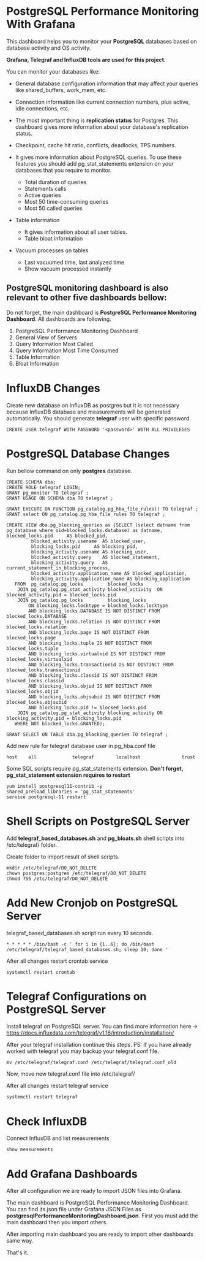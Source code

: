 # PostgreSQL Performance Monitoring With Grafana

This dashboard helps you to monitor your **PostgreSQL** databases based on database activity and OS activity. 

**Grafana, Telegraf and InfluxDB tools are used for this project.**

You can monitor your databases like:
- General database configuration information that may affect your queries like shared_buffers, work_mem, etc.
- Connection information like current connection numbers, plus active, idle connections, etc.
- The most important thing is **replication status** for Postgres. This dashboard gives more information about your database's replication status.
- Checkpoint, cache hit ratio, conflicts, deadlocks, TPS numbers.
- It gives more information about PostgreSQL queries. To use these features you should add pg_stat_statements extension on your databases that you require to monitor.
  - Total duration of queries
  - Statements calls
  - Active queries
  - Most 50 time-consuming queries
  - Most 50 called queries
 
- Table information
  - It gives information about all user tables. 
  - Table bloat information

- Vacuum processes on tables
  - Last vacuumed time, last analyzed time
  - Show vacuum processed instantly


## PostgreSQL monitoring dashboard is also relevant to other five dashboards bellow:

Do not forget, the main dashboard is **PostgreSQL Performance Monitoring Dashboard**. All dashboards are following.

1. PostgreSQL Performance Monitoring Dashboard
2. General View of Servers
3. Query Information Most Called
4. Query Information Most Time Consumed
5. Table Information
6. Bloat Information

# InfluxDB Changes

Create new database on InfluxDB as postgres but it is not necessary because InfluxDB database and measurements will be generated automatically. You should generate **telegraf** user with specific password.

```
CREATE USER telegraf WITH PASSWORD '<password>' WITH ALL PRIVILEGES
```

# PostgreSQL Database Changes

Run bellow command on only **postgres** database. 

```
CREATE SCHEMA dba;
CREATE ROLE telegraf LOGIN;
GRANT pg_monitor TO telegraf ;
GRANT USAGE ON SCHEMA dba TO telegraf ;

GRANT EXECUTE ON FUNCTION pg_catalog.pg_hba_file_rules() TO telegraf ;
GRANT select ON pg_catalog.pg_hba_file_rules TO telegraf ;

CREATE VIEW dba.pg_blocking_queries as (SELECT (select datname from pg_database where oid=blocked_locks.database) as datname, blocked_locks.pid     AS blocked_pid,
         blocked_activity.usename  AS blocked_user,
         blocking_locks.pid     AS blocking_pid,
         blocking_activity.usename AS blocking_user,
         blocked_activity.query    AS blocked_statement,
         blocking_activity.query   AS current_statement_in_blocking_process,
         blocked_activity.application_name AS blocked_application,
         blocking_activity.application_name AS blocking_application
   FROM  pg_catalog.pg_locks         blocked_locks
    JOIN pg_catalog.pg_stat_activity blocked_activity  ON blocked_activity.pid = blocked_locks.pid
    JOIN pg_catalog.pg_locks         blocking_locks
        ON blocking_locks.locktype = blocked_locks.locktype
        AND blocking_locks.DATABASE IS NOT DISTINCT FROM blocked_locks.DATABASE
        AND blocking_locks.relation IS NOT DISTINCT FROM blocked_locks.relation
        AND blocking_locks.page IS NOT DISTINCT FROM blocked_locks.page
        AND blocking_locks.tuple IS NOT DISTINCT FROM blocked_locks.tuple
        AND blocking_locks.virtualxid IS NOT DISTINCT FROM blocked_locks.virtualxid
        AND blocking_locks.transactionid IS NOT DISTINCT FROM blocked_locks.transactionid
        AND blocking_locks.classid IS NOT DISTINCT FROM blocked_locks.classid
        AND blocking_locks.objid IS NOT DISTINCT FROM blocked_locks.objid
        AND blocking_locks.objsubid IS NOT DISTINCT FROM blocked_locks.objsubid
        AND blocking_locks.pid != blocked_locks.pid
    JOIN pg_catalog.pg_stat_activity blocking_activity ON blocking_activity.pid = blocking_locks.pid
   WHERE NOT blocked_locks.GRANTED);

GRANT SELECT ON TABLE dba.pg_blocking_queries TO telegraf ;
```

Add new rule for telegraf database user in pg_hba.conf file

```
host    all             telegraf        localhost               trust
```

Some SQL scripts require pg_stat_statements extension. **Don't forget, pg_stat_statement extension requires to restart** 

```
yum install postgresql11-contrib -y
shared_preload_libraries = 'pg_stat_statements'
service postgresql-11 restart
```

# Shell Scripts on PostgreSQL Server

Add **telegraf_based_databases.sh** and **pg_bloats.sh** shell scripts into /etc/telegraf/ folder. 

Create folder to import result of shell scripts.

```
mkdir /etc/telegraf/DO_NOT_DELETE
chown postgres:postgres /etc/telegraf/DO_NOT_DELETE
chmod 755 /etc/telegraf/DO_NOT_DELETE
```

# Add New Cronjob on PostgreSQL Server

telegraf_based_databases.sh script run every 10 seconds.

```
* * * * * /bin/bash -c ' for i in {1..6}; do /bin/bash /etc/telegraf/telegraf_based_databases.sh; sleep 10; done '
```

After all changes restart crontab service

```
systemctl restart crontab 
```

# Telegraf Configurations on PostgreSQL Server

Install telegraf on PostgreSQL server. You can find more information here -> https://docs.influxdata.com/telegraf/v1.16/introduction/installation/ 

After your telegraf installation continue this steps.
PS: If you have already worked with telegraf you may backup your telegraf.conf file.

```
mv /etc/telegraf/telegraf.conf /etc/telegraf/telegraf.conf_old
```

Now, move new telegraf.conf file into /etc/telegraf/

After all changes restart telegraf service
```
systemctl restart telegraf
```
# Check InfluxDB 

Connect InfluxDB and list measurements
```
show measurements
```

# Add Grafana Dashboards

After all configuration we are ready to import JSON files into Grafana. 

The main dashboard is PostgreSQL Performance Monitoring Dashboard. You can find its json file under Grafana JSON Files as **postgresqlPerformanceMonitoringDashboard.json**. First you must add the main dashboard then you import others.

After importing main dashboard you are ready to import other dashboards same way.

That's it.

